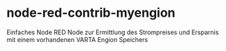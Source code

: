 # node-red-contrib-myengion
Einfaches Node RED Node zur Ermittlung des Strompreises und Ersparnis mit einem vorhandenen VARTA Engion Speichers
